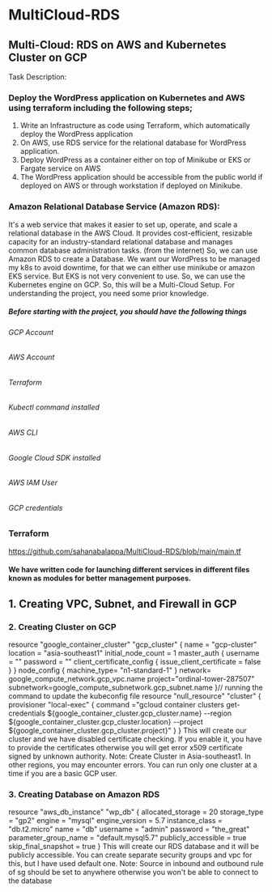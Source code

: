 # MultiCloud-RDS

## Multi-Cloud: RDS on AWS and Kubernetes Cluster on GCP
Task Description:
### Deploy the WordPress application on Kubernetes and AWS using terraform including the following steps;
1. Write an Infrastructure as code using Terraform, which automatically deploy the WordPress application
2. On AWS, use RDS service for the relational database for WordPress application.
3. Deploy WordPress as a container either on top of Minikube or EKS or Fargate service on AWS
4. The WordPress application should be accessible from the public world if deployed on AWS or through workstation if deployed on Minikube.
### Amazon Relational Database Service (Amazon RDS):
  It's a web service that makes it easier to set up, operate, and scale a relational database in the AWS Cloud. It provides cost-efficient, resizable capacity for an industry-standard relational database and manages common database administration tasks. (from the internet)
So, we can use Amazon RDS to create a Database. We want our WordPress to be managed my k8s to avoid downtime, for that we can either use minikube or amazon EKS service. But EKS is not very convenient to use. So, we can use the Kubernetes engine on GCP. So, this will be a Multi-Cloud Setup.
For understanding the project, you need some prior knowledge. 
##### Before starting with the project, you should have the following things
###### GCP Account
###### AWS Account
###### Terraform
###### Kubectl command installed
###### AWS CLI
###### Google Cloud SDK installed
###### AWS IAM User
###### GCP credentials

### Terraform

https://github.com/sahanabalappa/MultiCloud-RDS/blob/main/main.tf

#### We have written code for launching different services in different files known as modules for better management purposes.
## 1. Creating VPC, Subnet, and Firewall in GCP

### 2. Creating Cluster on GCP
resource "google_container_cluster" "gcp_cluster" {
 name               = "gcp-cluster"
 location           = "asia-southeast1"
 initial_node_count = 1
 master_auth {
        username = ""
        password = ""
        client_certificate_config {
            issue_client_certificate = false
        }
    }
    node_config {
        machine_type= "n1-standard-1"
    }
    network= google_compute_network.gcp_vpc.name
    project="ordinal-tower-287507"
    subnetwork=google_compute_subnetwork.gcp_subnet.name
}// running the command to update the kubeconfig file
resource "null_resource" "cluster" {
provisioner "local-exec" {
 command ="gcloud container clusters get-credentials ${google_container_cluster.gcp_cluster.name}  --region ${google_container_cluster.gcp_cluster.location} --project ${google_container_cluster.gcp_cluster.project}"
 }
}
This will create our cluster and we have disabled certificate checking. If you enable it, you have to provide the certificates otherwise you will get error x509 certificate signed by unknown authority.
Note: Create Cluster in Asia-southeast1. In other regions, you may encounter errors. You can run only one cluster at a time if you are a basic GCP user.
### 3. Creating Database on Amazon RDS
resource "aws_db_instance" "wp_db" {
        allocated_storage    = 20
        storage_type         = "gp2"
        engine               = "mysql"
        engine_version       = 5.7
        instance_class       = "db.t2.micro"
        name                 = "db"
        username             = "admin"
        password             = "the_great"
        parameter_group_name = "default.mysql5.7"
        publicly_accessible  = true
        skip_final_snapshot  = true
 }
This will create our RDS database and it will be publicly accessible. You can create separate security groups and vpc for this, but I have used default one.
Note: Source in inbound and outbound rule of sg should be set to anywhere otherwise you won't be able to connect to the database
